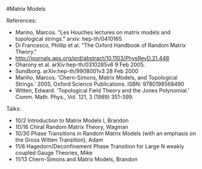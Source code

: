 #Matrix Models

References: 
  - Marino, Marcos.  "Les Houches lectures on matrix models and topological strings." arxiv: hep-th/0410165
  - Di Francesco, Phillip et al. "The Oxford Handbook of Random Matrix Theory."
  - http://journals.aps.org/prd/abstract/10.1103/PhysRevD.21.446
  - Oharony et al.  arXiv:hep-th/0310285v6  9 Feb 2005.
  - Sundborg.  arXiv:hep-th/9908001v3  28 Feb 2000
  - Mariño, Marcos. 'Chern-Simons, Matrix Models, and Topological Strings.' 2005, Oxford Science Publications. ISBN: 9780198568490
  - Witten, Edward. 'Topological Field Theory and the Jones Polynomial.'  Comm. Math. Phys., Vol. 121, 3  (1989) 351-399.
  
Talks: 
  
  * 10/2 Introduction to Matrix Models I, Brandon
  * 10/16 Chiral Random Matrix Theory, Wagman
  * 10/30 Phase Transitions in Random Matrix Models (with an emphasis on the Gross Witten Transition), Adam
  * 11/6 Hagedorn/Deconfinement Phase Transition for Large N weakly coupled Gauge Theories, Mike
  * 11/13 Chern-Simons and Matrix Models, Brandon
